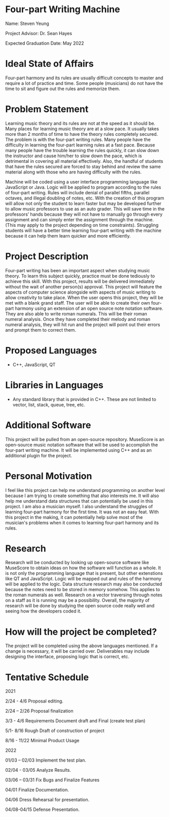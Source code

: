 # Four-part Writing Machine

Name: Steven Yeung

Project Advisor: Dr. Sean Hayes

Expected Graduation Date: May 2022

# Ideal State of Affairs
   Four-part harmony and its rules are usually difficult concepts to master and require a lot of practice and time.  Some people (musicians) do not have the time to sit and figure out the rules and memorize them.

# Problem Statement
   Learning music theory and its rules are not at the speed as it should be.  Many places for learning music theory are at a slow pace.  It usually takes more than 2 months of time to have the theory rules completely secured.  The problem is with the four-part writing rules.  Many people have the difficulty in learning the four-part learning rules at a fast pace.  Because many people have the trouble learning the rules quickly, it can slow down the instructor and cause him/her to slow down the pace, which is detrimental in covering all material effectively.  Also, the handful of students that have the rules secured are forced to stay behind and review the same material along with those who are having difficulty with the rules.  

   Machine will be coded using a user interface programming language like JavaScript or Java.  Logic will be applied to program according to the rules of four-part writing.  Rules will include denial of parallel fifths, parallel octaves, and illegal doubling of notes, etc.  With the creation of this program will allow not only the student to learn faster but may be developed further to allow music professors to use as an auto grader.  This will save time in the professors’ hands because they will not have to manually go through every assignment and can simply enter the assignment through the machine.  (This may apply to the project depending on time constraints).  Struggling students will have a better time learning four-part writing with the machine because it can help them learn quicker and more efficiently.  

# Project Description

Four-part writing has been an important aspect when studying music theory.  To learn this subject quickly, practice must be done tediously to achieve this skill.  With this project, results will be delivered immediately without the wait of another person(s) approval.  This project will feature the aspects of computer science alongside with aspects of music writing to allow creativity to take place.  When the user opens this project, they will be met with a blank grand staff.  The user will be able to create their own four-part harmony using an extension of an open source note notation software.  They are also able to write roman numerals.  This will be their roman numeral analysis. Once they have completed their melody and roman numeral analysis, they will hit run and the project will point out their errors and prompt them to correct them.

# Proposed Languages

-	C++, JavaScript, QT

# Libraries in Languages

-	Any standard library that is provided in C++.  These are not limited to vector, list, stack, queue, tree, etc.

# Additional Software

This project will be pulled from an open-source repository.  MuseScore is an open-source music notation software that will be used to accomplish the four-part writing machine.  It will be implemented using C++ and as an additional plugin for the project.

# Personal Motivation

I feel like this project can help me understand programming on another level because I am trying to create something that also interests me.  It will also help me understand data structures that can potentially be used in this project.  I am also a musician myself.  I also understand the struggles of learning four-part harmony for the first time.  It was not an easy feat.  With this project in the making, it can potentially help solve most of the musician's problems when it comes to learning four-part harmony and its rules.

# Research

Research will be conducted by looking up open-source software like MuseScore to obtain ideas on how the software will function as a whole.  It is not only the programming language that is present, but other extenstions like QT and JavaScript.  Logic will be mapped out and rules of the harmony will be applied to the logic.  Data structure research may also be conducted because the notes need to be stored in memory somehow.  This applies to the roman numerals as well.  Research on a vector traversing through notes on a staff as it is running may be a possibility.  Overall, the majority of research will be done by studying the open source code really well and seeing how the developers coded it.

# How will the project be completed?

The project will be completed using the above languages mentioned.  If a change is necessary, it will be carried over.  Deliverables may include designing the interface, proposing logic that is correct, etc.

# Tentative Schedule

2021

2/24 - 4/6 Proposal editing.

2/24 – 2/26 Proposal finalization

3/3 - 4/6 Requirements Document draft and Final
(create test plan)

5/1- 8/16 Rough Draft of construction of project

8/16 - 11/22 Minimal Product Usage

2022

01/03 – 02/03 Implement the test plan.

02/04 - 03/05 Analyze Results.

03/06 – 03/31 Fix Bugs and Finalize Features

04/01 Finalize Documentation.

04/06 Dress Rehearsal for presentation.

04/08-04/15 Defense Presentation.

